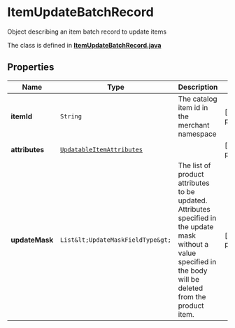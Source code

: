 

# ItemUpdateBatchRecord

Object describing an item batch record to update items

The class is defined in **[ItemUpdateBatchRecord.java](../../src/main/java/org/openapitools/model/ItemUpdateBatchRecord.java)**

## Properties

Name | Type | Description | Notes
------------ | ------------- | ------------- | -------------
**itemId** | `String` | The catalog item id in the merchant namespace |  [optional property]
**attributes** | [`UpdatableItemAttributes`](UpdatableItemAttributes.md) |  |  [optional property]
**updateMask** | `List&lt;UpdateMaskFieldType&gt;` | The list of product attributes to be updated. Attributes specified in the update mask without a value specified in the body will be deleted from the product item. |  [optional property]





